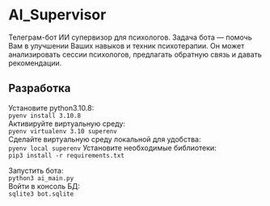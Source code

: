 # AI_Supervisor
Телеграм-бот ИИ супервизор для психологов. Задача бота — помочь Вам в улучшении Ваших навыков и техник психотерапии. Он может анализировать сессии психологов, предлагать обратную связь и давать рекомендации.

## Разработка
Установите python3.10.8:  
`pyenv install 3.10.8`  
Активируйте виртуальную среду:  
`pyenv virtualenv 3.10 superenv`  
Сделайте виртуальную среду локальной для удобства:  
`pyenv local superenv`
Установите необходимые библиотеки:  
`pip3 install -r requirements.txt`  
  
Запустить бота:  
`python3 ai_main.py`  
Войти в консоль БД:  
`sqlite3 bot.sqlite`